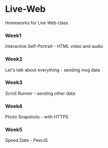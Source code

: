 # Live-Web
Homeworks for Live Web class

### Week1
Interactive Self-Portrait - HTML video and audio

### Week2
Let's talk about everything - sending msg data

### Week3
Scroll Runner - sending other data

### Week4
Photo Snapshots - with HTTPS

### Week5
Speed Date - PeerJS

